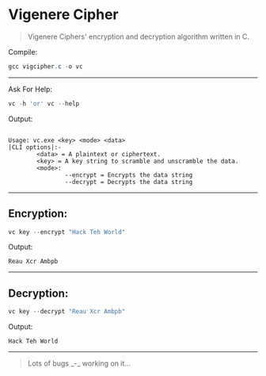 # Vigenere Cipher

>Vigenere Ciphers' encryption and decryption algorithm written in C. 

Compile:

```powershell
gcc vigcipher.c -o vc
```
---
Ask For Help:
```powershell
vc -h 'or' vc --help
```
Output:
```

Usage: vc.exe <key> <mode> <data>
|CLI options|:-
        <data> = A plaintext or ciphertext.
        <key> = A key string to scramble and unscramble the data.
        <mode>:
                --encrypt = Encrypts the data string
                --decrypt = Decrypts the data string
```
---
## Encryption:
```powershell
vc key --encrypt "Hack Teh World"
```
Output:
```
Reau Xcr Ambpb
```
---
## Decryption:
```powershell
vc key --decrypt "Reau Xcr Ambpb"
```
Output:
```
Hack Teh World
```
___

> Lots of bugs _\-\_ working on it...